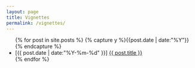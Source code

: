 ```yaml
---
layout: page
title: Vignettes
permalink: /vignettes/
---
```


<ul class="listing">
<!-- <li class="listing-seperator">Posts with Dates</li> -->
{% for post in site.posts %}
  {% capture y %}{{post.date | date:"%Y"}}{% endcapture %}
  <li class="listing-item">
    <time datetime="{{ post.date | date:"%Y-%m-%d" }}">[{{ post.date | date:"%Y-%m-%d" }}]</time>
    <a href="{{ post.url }}" title="{{ post.title }}">{{ post.title }}</a>
  </li>
{% endfor %}
